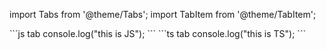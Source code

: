 import Tabs from '@theme/Tabs';
import TabItem from '@theme/TabItem';

<Tabs groupId="code-examples">
  <TabItem value="js" label="JavaScript">
    ```js tab
    console.log("this is JS");
    ```
  </TabItem>

  <TabItem value="ts" label="TypeScript">
    ```ts tab
    console.log("this is TS");
    ```
  </TabItem>
</Tabs>

